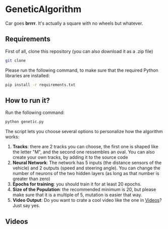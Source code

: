 # GeneticAlgorithm
Car goes **brrrr**. It's actually a square with no wheels but whatever.

## Requirements

First of all, clone this repository (you can also download it as a .zip file)
```bash
git clone
```

Please run the following command, to make sure that the required Python libraries are installed:
```bash
pip install -r requirements.txt
```

## How to run it?

Run the following command:
```bash
python genetic.py
```
The script lets you choose several options to personalize how the algorithm works:
1. **Tracks**: there are 2 tracks you can choose, the first one is shaped like the letter "M", and the second one ressembles an oval. You can also create your own tracks, by adding it to the source code
2. **Neural Network**: The network has 5 inputs (the distance sensors of the vehicle) and 2 outputs (speed and steering angle). You can change the number of neurons of the two hidden layers (as long as that number is greater than zero)
3. **Epochs for training**: you should train it for at least 20 epochs.
4. **Size of the Population**: the recommended minimum is 20, but please make sure that it is a multiple of 5, mutation is easier that way.
5. **Video Output**: Do you want to crate a cool video like the one in [Videos](#videos)? Just say yes.

## Videos
